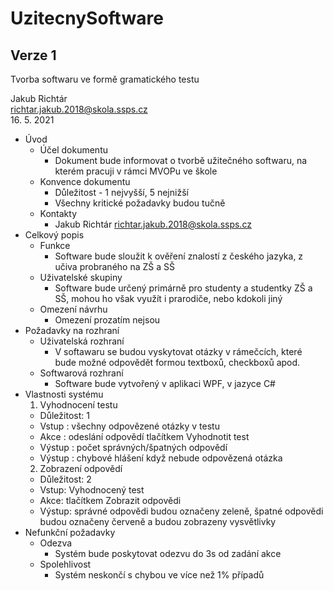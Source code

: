 # UzitecnySoftware
## Verze 1

Tvorba softwaru ve formě gramatického testu

Jakub Richtár <br/>
richtar.jakub.2018@skola.ssps.cz <br/>
16. 5. 2021

 

* Úvod
  * Účel dokumentu
    * Dokument bude informovat o tvorbě užitečného softwaru, na kterém pracuji v rámci MVOPu ve škole
  * Konvence dokumentu
    * Důležitost - 1 nejvyšší, 5 nejnižší
    * Všechny kritické požadavky budou tučně
  * Kontakty
    * Jakub Richtár richtar.jakub.2018@skola.ssps.cz
* Celkový popis
  * Funkce
    * Software bude sloužit k ověření znalostí z českého jazyka, z učiva probraného na ZŠ a SŠ
  * Uživatelské skupiny
    * Software bude určený primárně pro studenty a studentky ZŠ a SŠ, mohou ho však využít i prarodiče, nebo kdokoli jiný
  * Omezení návrhu
    * Omezení prozatím nejsou
* Požadavky na rozhraní
  * Uživatelská rozhraní
    * V softawaru se budou vyskytovat otázky v rámečcích, které bude možné odpovědět formou textboxů, checkboxů apod.
  * Softwarová rozhraní
    * Software bude vytvořený v aplikaci WPF, v jazyce C#
* Vlastnosti systému
  1. Vyhodnocení testu
    * Důležitost: 1
    * Vstup : všechny odpovězené otázky v testu
    * Akce : odeslání odpovědí tlačítkem Vyhodnotit test
    * Výstup : počet správných/špatných odpovědí 
    * Výstup : chybové hlášení když nebude odpovězená otázka
  2. Zobrazení odpovědí 
    * Důležitost: 2
    * Vstup: Vyhodnocený test
    * Akce: tlačítkem Zobrazit odpovědi
    * Výstup: správné odpovědi budou označeny zeleně, špatné odpovědi budou označeny červeně a budou zobrazeny vysvětlivky
* Nefunkční požadavky
  * Odezva
    * Systém bude poskytovat odezvu do 3s od zadání akce
  * Spolehlivost
    * Systém neskončí s chybou ve více než 1% případů
